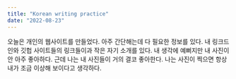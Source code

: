```yaml
---
title: "Korean writing practice"
date: "2022-08-23"
---
```


오늘은 개인의 웹사이트를 만들었다. 아주 간단해는데 다 필요한 정보를 있다. 내 링크드인와 깃헙 사이트들의 링크들이과 작은 자기 소개를 있다. 내 생각에 예뻐지만 내 사진이 안 아주 좋아하다. 근데 나는 내 사진들이 거의 결코 좋아한다. 나는 사진이 찍으면 항상 내가 조금 이상해 보이다고 생각하다.
